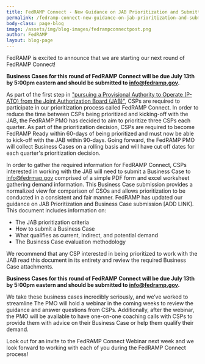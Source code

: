 ```yaml
---
title: FedRAMP Connect - New Guidance on JAB Prioritization and Submitting a Business Case due July 13! 
permalink: /fedramp-connect-new-guidance-on-jab-prioritization-and-submitting-a-business-case/
body-class: page-blog
image: /assets/img/blog-images/fedrampconnectpost.png
author: FedRAMP
layout: blog-page
---
```

FedRAMP is excited to announce that we are starting our next round of FedRAMP Connect! 

**Business Cases for this round of FedRAMP Connect will be due July 13th by 5:00pm eastern and should be submitted to info@fedramp.gov.** 

As part of the first step in <a href="https://www.fedramp.gov/jab-authorization/">"pursuing a Provisional Authority to Operate (P-ATO) from the Joint Authorization Board (JAB)"</a>, CSPs are required to participate in our prioritization process called FedRAMP Connect. In order to reduce the time between CSPs being prioritized and kicking-off with the JAB, the FedRAMP PMO has decided to aim to prioritize three CSPs each quarter. As part of the prioritization decision, CSPs are required to become FedRAMP Ready within 60-days of being prioritized and must now be able to kick-off with the JAB within 90-days. Going forward, the FedRAMP PMO will collect Business Cases on a rolling basis and will have cut off dates for each quarter's prioritization decision.

In order to gather the required information for FedRAMP Connect, CSPs interested in working with the JAB will need to submit a Business Case to info@fedrmap.gov comprised of a simple PDF form and excel worksheet gathering demand information. This Business Case submission provides a normalized view for comparison of CSOs and allows prioritization to be conducted in a consistent and fair manner. FedRAMP has updated our guidance on JAB Prioritization and Business Case submission [ADD LINK]. This document includes information on: 
* The JAB prioritization criteria 
* How to submit a Business Case 
* What qualifies as current, indirect, and potential demand 
* The Business Case evaluation methodology 

We recommend that any CSP interested in being prioritized to work with the JAB read this document in its entirety and review the required Business Case attachments. 

**Business Cases for this round of FedRAMP Connect will be due July 13th by 5:00pm eastern and should be submitted to info@fedramp.gov.**

We take these business cases incredibly seriously, and we’ve worked to streamline The PMO will hold a webinar in the coming weeks to review the guidance and answer questions from CSPs. Additionally, after the webinar, the PMO will be available to have one-on-one coaching calls with CSPs to provide them with advice on their Business Case or help them qualify their demand. 

Look out for an invite to the FedRAMP Connect Webinar next week and we look forward to working with each of you during the FedRAMP Connect process! 
